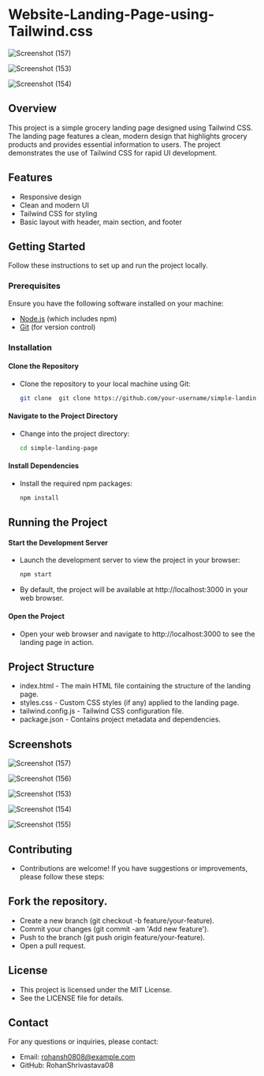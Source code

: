 # Website-Landing-Page-using-Tailwind.css

![Screenshot (157)](https://github.com/RohanShrivastava08/Website-Landing-Page-using-Tailwind.css/assets/94133270/83d36777-189b-4547-b1d7-33fcf111b8e9)

![Screenshot (153)](https://github.com/RohanShrivastava08/Website-Landing-Page-using-Tailwind.css/assets/94133270/c7c35acf-852c-4283-8004-0274562ae9b8)

![Screenshot (154)](https://github.com/RohanShrivastava08/Website-Landing-Page-using-Tailwind.css/assets/94133270/a14a1210-23f2-4922-8caa-d1a369a5d511)


## Overview

This project is a simple grocery landing page designed using Tailwind CSS. The landing page features a clean, modern design that highlights grocery products and provides essential information to users. The project demonstrates the use of Tailwind CSS for rapid UI development.

## Features

- Responsive design
- Clean and modern UI
- Tailwind CSS for styling
- Basic layout with header, main section, and footer

## Getting Started

Follow these instructions to set up and run the project locally.

### Prerequisites

Ensure you have the following software installed on your machine:

- [Node.js](https://nodejs.org/) (which includes npm)
- [Git](https://git-scm.com/) (for version control)

### Installation

#### Clone the Repository
- Clone the repository to your local machine using Git:


   ```bash
   git clone  git clone https://github.com/your-username/simple-landing-page.git
   ```

#### Navigate to the Project Directory
   
-  Change into the project directory:
   

    ```bash
    cd simple-landing-page
    ```

#### Install Dependencies

- Install the required npm packages:

    ```bash
    npm install
    ```
## Running the Project

#### Start the Development Server

- Launch the development server to view the project in your browser:

    ```bash
    npm start
    ```
- By default, the project will be available at http://localhost:3000 in your web browser.

#### Open the Project

- Open your web browser and navigate to http://localhost:3000 to see the landing page in action.

## Project Structure

- index.html - The main HTML file containing the structure of the landing page.
- styles.css - Custom CSS styles (if any) applied to the landing page.
- tailwind.config.js - Tailwind CSS configuration file.
- package.json - Contains project metadata and dependencies.


## Screenshots

![Screenshot (157)](https://github.com/RohanShrivastava08/Website-Landing-Page-using-Tailwind.css/assets/94133270/83d36777-189b-4547-b1d7-33fcf111b8e9)

![Screenshot (156)](https://github.com/RohanShrivastava08/Website-Landing-Page-using-Tailwind.css/assets/94133270/cbb9fe19-e824-4ab3-a3c5-f5e6e7c58c00)

![Screenshot (153)](https://github.com/RohanShrivastava08/Website-Landing-Page-using-Tailwind.css/assets/94133270/c7c35acf-852c-4283-8004-0274562ae9b8)

![Screenshot (154)](https://github.com/RohanShrivastava08/Website-Landing-Page-using-Tailwind.css/assets/94133270/a14a1210-23f2-4922-8caa-d1a369a5d511)

![Screenshot (155)](https://github.com/RohanShrivastava08/Website-Landing-Page-using-Tailwind.css/assets/94133270/8cdda3cc-c32e-4d50-b3ef-0026879f5fd6)



## Contributing
- Contributions are welcome! If you have suggestions or improvements, please follow these steps:

## Fork the repository.
- Create a new branch (git checkout -b feature/your-feature).
- Commit your changes (git commit -am 'Add new feature').
- Push to the branch (git push origin feature/your-feature).
- Open a pull request.

## License
- This project is licensed under the MIT License.
- See the LICENSE file for details.

## Contact
For any questions or inquiries, please contact:
- Email: rohansh0808@example.com
- GitHub: RohanShrivastava08

